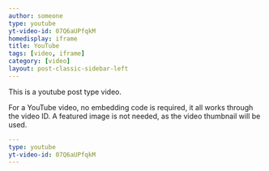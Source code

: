 ```yaml
---
author: someone
type: youtube
yt-video-id: 07Q6aUPfqkM
homedisplay: iframe
title: YouTube
tags: [video, iframe]
category: [video]
layout: post-classic-sidebar-left
---
```

This is a youtube post type video.

For a YouTube video, no embedding code is required, it all works through the video ID. A featured image is not needed, as the video thumbnail will be used.

```yml
---
type: youtube
yt-video-id: 07Q6aUPfqkM
---
```

